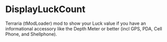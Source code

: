 # DisplayLuckCount
Terraria (tModLoader) mod to show your Luck value if you have an informational accessory like the Depth Meter or better (incl GPS, PDA, Cell Phone, and Shellphone).
